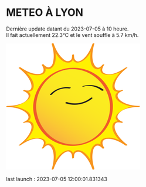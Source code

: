 # METEO À LYON

Dernière update datant du 2023-07-05 à 10 heure.  
Il fait actuellement 22.3°C et le vent souffle à 5.7 km/h.      

![](./.github/sun.png)

last launch : 2023-07-05 12:00:01.831343
